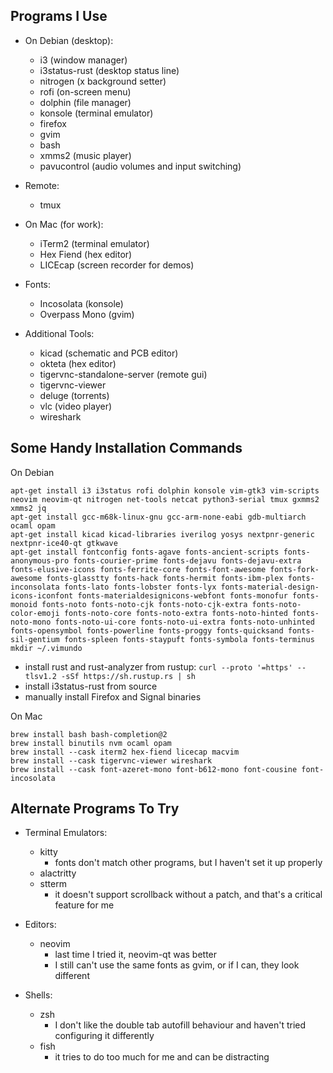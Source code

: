 
Programs I Use
--------------

* On Debian (desktop):
    - i3 (window manager)
    - i3status-rust (desktop status line)
    - nitrogen (x background setter)
    - rofi (on-screen menu)
    - dolphin (file manager)
    - konsole (terminal emulator)
    - firefox
    - gvim
    - bash
    - xmms2 (music player)
    - pavucontrol (audio volumes and input switching)

* Remote:
    - tmux

* On Mac (for work):
    - iTerm2 (terminal emulator)
    - Hex Fiend (hex editor)
    - LICEcap (screen recorder for demos)

* Fonts:
    - Incosolata (konsole)
    - Overpass Mono (gvim)

* Additional Tools:
    - kicad (schematic and PCB editor)
    - okteta (hex editor)
    - tigervnc-standalone-server (remote gui)
    - tigervnc-viewer
    - deluge (torrents)
    - vlc (video player)
    - wireshark


Some Handy Installation Commands
--------------------------------

On Debian
```
apt-get install i3 i3status rofi dolphin konsole vim-gtk3 vim-scripts neovim neovim-qt nitrogen net-tools netcat python3-serial tmux gxmms2 xmms2 jq
apt-get install gcc-m68k-linux-gnu gcc-arm-none-eabi gdb-multiarch ocaml opam
apt-get install kicad kicad-libraries iverilog yosys nextpnr-generic nextpnr-ice40-qt gtkwave
apt-get install fontconfig fonts-agave fonts-ancient-scripts fonts-anonymous-pro fonts-courier-prime fonts-dejavu fonts-dejavu-extra fonts-elusive-icons fonts-ferrite-core fonts-font-awesome fonts-fork-awesome fonts-glasstty fonts-hack fonts-hermit fonts-ibm-plex fonts-inconsolata fonts-lato fonts-lobster fonts-lyx fonts-material-design-icons-iconfont fonts-materialdesignicons-webfont fonts-monofur fonts-monoid fonts-noto fonts-noto-cjk fonts-noto-cjk-extra fonts-noto-color-emoji fonts-noto-core fonts-noto-extra fonts-noto-hinted fonts-noto-mono fonts-noto-ui-core fonts-noto-ui-extra fonts-noto-unhinted fonts-opensymbol fonts-powerline fonts-proggy fonts-quicksand fonts-sil-gentium fonts-spleen fonts-staypuft fonts-symbola fonts-terminus
mkdir ~/.vimundo
```
- install rust and rust-analyzer from rustup: `curl --proto '=https' --tlsv1.2 -sSf https://sh.rustup.rs | sh`
- install i3status-rust from source
- manually install Firefox and Signal binaries

On Mac
```
brew install bash bash-completion@2
brew install binutils nvm ocaml opam
brew install --cask iterm2 hex-fiend licecap macvim
brew install --cask tigervnc-viewer wireshark
brew install --cask font-azeret-mono font-b612-mono font-cousine font-incosolata
```


Alternate Programs To Try
-------------------------

* Terminal Emulators:
    - kitty
        * fonts don't match other programs, but I haven't set it up properly
    - alactritty
    - stterm
        * it doesn't support scrollback without a patch, and that's a critical feature for me

* Editors:
    - neovim
        * last time I tried it, neovim-qt was better
        * I still can't use the same fonts as gvim, or if I can, they look different

* Shells:
    - zsh
        * I don't like the double tab autofill behaviour and haven't tried configuring it differently
    - fish
        * it tries to do too much for me and can be distracting

